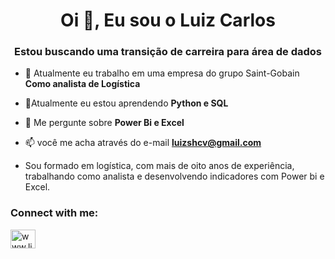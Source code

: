 <h1 align="center">Oi 👋, Eu sou o Luiz Carlos</h1>
<h3 align="center">Estou buscando uma transição de carreira para área de dados</h3>

- 🔭 Atualmente eu trabalho em uma empresa do grupo Saint-Gobain **Como analista de Logística**

- 🌱Atualmente eu estou aprendendo **Python e SQL**

- 💬 Me pergunte sobre **Power Bi e Excel**

- 📫 você me acha através do e-mail **luizshcv@gmail.com**

- Sou formado em logística, com mais de oito anos de experiência, trabalhando como analista e desenvolvendo indicadores com Power bi e Excel. 
<h3 align="left">Connect with me:</h3>
<p align="left">
<a href="https://linkedin.com/in/www.linkedin.com/in/luizcarloslogistica" target="blank"><img align="center" src="https://raw.githubusercontent.com/rahuldkjain/github-profile-readme-generator/master/src/images/icons/Social/linked-in-alt.svg" alt="www.linkedin.com/in/luizcarloslogistica" height="30" width="40" /></a>
</p>
<!---
<h3 align="left">Languages and Tools:</h3>
<p align="left"> <a href="https://www.microsoft.com/en-us/sql-server" target="_blank" rel="noreferrer"> <img src="https://www.svgrepo.com/show/303229/microsoft-sql-server-logo.svg" alt="mssql" width="40" height="40"/> </a> <a href="https://www.mysql.com/" target="_blank" rel="noreferrer"> <img src="https://raw.githubusercontent.com/devicons/devicon/master/icons/mysql/mysql-original-wordmark.svg" alt="mysql" width="40" height="40"/> </a> <a href="https://www.python.org" target="_blank" rel="noreferrer"> <img src="https://raw.githubusercontent.com/devicons/devicon/master/icons/python/python-original.svg" alt="python" width="40" height="40"/> </a> </p>
- 👋 Hi, I’m @LUIZCDS
- 👀 I’m interested in ...
- 🌱 I’m currently learning ...
- 💞️ I’m looking to collaborate on ...
- 📫 How to reach me ...


LUIZCDS/LUIZCDS is a ✨ special ✨ repository because its `README.md` (this file) appears on your GitHub profile.
You can click the Preview link to take a look at your changes.
--->
